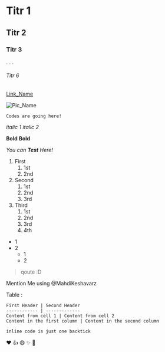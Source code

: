 # Titr 1
## Titr 2
### Titr 3
.
.
.
###### Titr 6

[Link_Name](Link_URL)

![Pic_Name](Pic_URL)

```
Codes are going here!
```

*italic 1*
_italic 2_

**Bold**
__Bold__

_You can **Test** Here!_

1. First
   1. 1st
   2. 2nd
2. Second
   1. 1st
   2. 2nd
   3. 3rd
3. Third
   1. 1st
   2. 2nd
   3. 3rd
   4. 4th

* 1
* 2
  * 1
  * 2

> qoute :D

Mention Me using @MahdiKeshavarz

Table :
```
First Header | Second Header
------------ | -------------
Content from cell 1 | Content from cell 2
Content in the first column | Content in the second column
```

`inline code is just one backtick`

:heart: :+1: :smile: :sparkles: :tada:

